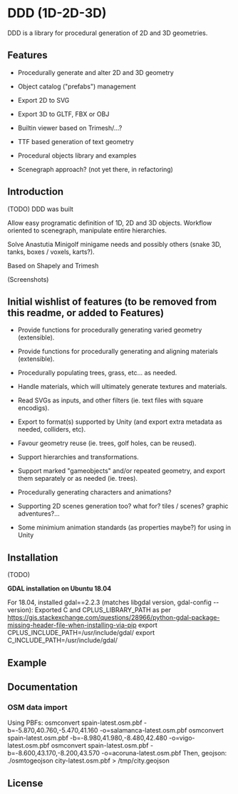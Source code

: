 # DDD (1D-2D-3D)

DDD is a library for procedural generation of 2D and 3D geometries.


## Features

- Procedurally generate and alter 2D and 3D geometry
- Object catalog ("prefabs") management
- Export 2D to SVG
- Export 3D to GLTF, FBX or OBJ
- Builtin viewer based on Trimesh/...?
- TTF based generation of text geometry
- Procedural objects library and examples

- Scenegraph approach? (not yet there, in refactoring)

## Introduction

(TODO)
DDD was built

Allow easy programatic definition of 1D, 2D and 3D objects.
Workflow oriented to scenegraph, manipulate entire hierarchies.

Solve Anastutia Minigolf minigame needs and possibly others (snake 3D, tanks, boxes / voxels, karts?).

Based on Shapely and Trimesh

(Screenshots)


## Initial wishlist of features (to be removed from this readme, or added to Features)

- Provide functions for procedurally generating varied geometry (extensible).
- Provide functions for procedurally generating and aligning materials (extensible).
- Procedurally populating trees, grass, etc... as needed.

- Handle materials, which will ultimately generate textures and materials.
- Read SVGs as inputs, and other filters (ie. text files with square encodigs).
- Export to format(s) supported by Unity (and export extra metadata as needed, colliders, etc).
- Favour geometry reuse (ie. trees, golf holes, can be reused).
- Support hierarchies and transformations.
- Support marked "gameobjects" and/or repeated geometry, and export them separately or as needed (ie. trees).

- Procedurally generating characters and animations?
- Supporting 2D scenes generation too? what for? tiles / scenes? graphic adventures?...
- Some minimium animation standards (as properties maybe?) for using in Unity


## Installation

(TODO)

**GDAL installation on Ubuntu 18.04**

For 18.04, installed gdal==2.2.3 (matches libgdal version, gdal-config --version):
Exported C and CPLUS_LIBRARY_PATH as per https://gis.stackexchange.com/questions/28966/python-gdal-package-missing-header-file-when-installing-via-pip
export CPLUS_INCLUDE_PATH=/usr/include/gdal/
export C_INCLUDE_PATH=/usr/include/gdal/


## Example

## Documentation

### OSM data import

Using PBFs:
  osmconvert spain-latest.osm.pbf -b=-5.870,40.760,-5.470,41.160 -o=salamanca-latest.osm.pbf
  osmconvert spain-latest.osm.pbf -b=-8.980,41.980,-8.480,42.480 -o=vigo-latest.osm.pbf
  osmconvert spain-latest.osm.pbf -b=-8.600,43.170,-8.200,43.570 -o=acoruna-latest.osm.pbf
Then, geojson:
  ./osmtogeojson city-latest.osm.pbf > /tmp/city.geojson



## License




